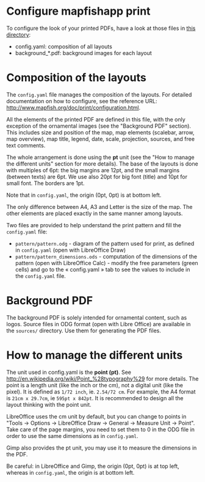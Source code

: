 Configure mapfishapp print
==========================

To configure the look of your printed PDFs, have a look at those files in [this directory](./):
- config.yaml: composition of all layouts
- background_*.pdf: background images for each layout

Composition of the layouts
==========================

The `config.yaml` file manages the composition of the layouts. For detailed documentation on how to configure, see the reference URL: http://www.mapfish.org/doc/print/configuration.html.

All the elements of the printed PDF are defined in this file, with the only exception of the ornamental images (see  the "Background PDF" section). This includes size and position of the map, map elements (scalebar, arrow, map overview), map title, legend, date, scale, projection, sources, and free text comments.

The whole arrangement is done using the **pt** unit (see the "How to manage the different units" section for more details). The base of the layouts is done with multiples of 6pt: the big margins are 12pt, and the small margins (between texts) are 6pt. We use also 20pt for big font (title) and 10pt for small font. The borders are 1pt.

Note that in `config.yaml`, the origin (0pt, 0pt) is at bottom left.

The only difference between A4, A3 and Letter is the size of the map. The other elements are placed exactly in the same manner among layouts.

Two files are provided to help understand the print pattern and fill the `config.yaml` file:
- `pattern/pattern.odg` - diagram of the pattern used for print, as defined in `config.yaml` (open with LibreOffice Draw)
- `pattern/pattern_dimensions.ods` - computation of the dimensions of the pattern (open with LibreOffice Calc) - modify the free parameters (green cells) and go to the « config.yaml » tab to see the values to include in the `config.yaml` file.

Background PDF
==============

The background PDF is solely intended for ornamental content, such as logos. Source files in ODG format (open with Libre Office) are available in the `sources/` directory. Use them for generating the PDF files.

How to manage the different units
=================================

The unit used in config.yaml is the **point (pt)**. See http://en.wikipedia.org/wiki/Point_%28typography%29 for more details. The point is a length unit (like the inch or the cm), not a digital unit (like the pixel). It is defined as `1/72 inch`, ie. `2.54/72 cm`. For example, the A4 format is `21cm x 29.7cm`, ie `595pt x 842pt`. It is recommended to design all the layout thinking with the point unit.

LibreOffice uses the cm unit by default, but you can change to points in "Tools -> Options -> LibreOffice Draw -> General -> Measure Unit -> Point". Take care of the page margins, you need to set them to 0 in the ODG file in order to use the same dimensions as in `config.yaml`.

Gimp also provides the pt unit, you may use it to measure the dimensions in the PDF.

Be careful: in LibreOffice and Gimp, the origin (0pt, 0pt) is at top left, whereas in `config.yaml`, the origin is at bottom left.

